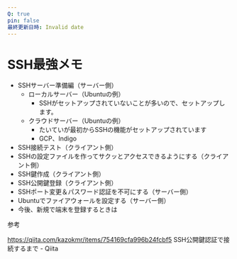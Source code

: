 ```yaml
---
Q: true
pin: false
最終更新日時: Invalid date
---
```

# SSH最強メモ

- SSHサーバー準備編（サーバー側）
    - ローカルサーバー（Ubuntuの例）
        - SSHがセットアップされていないことが多いので、セットアップします。
    - クラウドサーバー（Ubuntuの例）
        - たいていが最初からSSHの機能がセットアップされています
        - GCP、Indigo
- SSH接続テスト（クライアント側）
- SSHの設定ファイルを作ってサクッとアクセスできるようにする（クライアント側）
- SSH鍵作成（クライアント側）
- SSH公開鍵登録（クライアント側）
- SSHポート変更＆パスワード認証を不可にする（サーバー側）
- Ubuntuでファイアウォールを設定する（サーバー側）
- 今後、新規で端末を登録するときは

参考

https://qiita.com/kazokmr/items/754169cfa996b24fcbf5 SSH公開鍵認証で接続するまで - Qiita